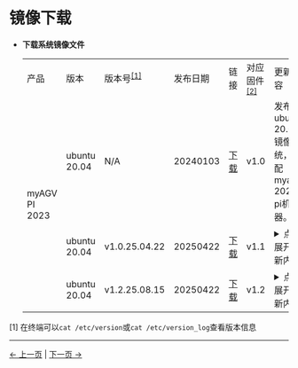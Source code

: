 # 镜像下载

- **下载系统镜像文件**

    <table>
    <tr>
        <td>产品</td>
        <td>版本</td>
        <td>版本号<sup><a href="#update-1">[1]</a></sup></td>
        <td>发布日期</td>
        <td>链接</td>
        <td>对应固件<sup><a href="../../5-BasicApplication/5.2-ApplicationUse/5.2.2-mystudio/3-flash_firmwares.md">[2]</a></sup></td></td>
        <td>更新内容</td>
    </tr>
    <tr>
        <td rowspan='5'>myAGV PI 2023</td>
        <td>ubuntu 20.04</td>
        <td>N/A</td>
        <td>20240103</td>
        <td><a href="https://download-elephantrobotics.oss-cn-shenzhen.aliyuncs.com/Product_software/iMage-ISO/myAGV/myAGV2023_ubuntu_V20240103_20.04Pi_aarch64_shrunk.img.gz">下载</a></td>
        <td>v1.0</td>
        <td>发布ubuntu 20.04镜像系统，适配myagv 2023 pi机器。</td>
    </tr>
    <tr>
        <td>ubuntu 20.04</td>
        <td>v1.0.25.04.22</td>
        <td>20250422</td>
        <td><a href="https://download.elephantrobotics.com/Product_software/iMage-ISO/myAGV/myAGV-PI/myAGV2023_ubuntu_V20250422_20.04Pi_aarch64_shrunk.img.gz">下载</a></td>
        <td>v1.1</td>
        <td>
            <details>
            <summary class="expand-summary">点击展开更新内容</summary>
            <ul>
                <li>增加镜像系统版本管理版本 /etc/version，现在 v1.0.25.04.22</li>
                <li>myagv_ros_2023pi git 管理，tag：v1.1.0-pi（pi 分支，不加就是 jn 的 tag）
                <ul>
                    <li>优化导航参数</li>
                </ul>
                </li>
                <li>升级版本
                <ul>
                    <li>myBlockly：v1.4.4 → v1.5.8</li>
                    <li>myStudio：v3.5.6 → v3.6.2</li>
                    <li>pymycobot：3.2.7 → 3.8.0</li>
                    <li>AGV_UI：→ 1.3.0</li>
                </ul>
                </li>
                <li>修复已知问题</li>
                <li>pip 镜像源改为默认源</li>
                <li>USB 无线鼠标控制问题</li>
                <li>里程计融合 IMU 数据，提高精度</li>
                <li>适配 v1.1 底层固件</li>
                <li>限制手柄控制速度：VxVy 0.25，Vω 0.5</li>
                <li>NTP 中国时区同步时间，避免 mystudio 和网页异常</li>
                <li>删除 mycobot 机械臂测试工具代码和 ROS 代码</li>
                <li>系统自启动激光雷达</li>
            </ul>
            </details>
            <style>
            summary.expand-summary {
                cursor: pointer;
            }
            summary.expand-summary:hover {
                color: #1a73e8;
            }
            </style>
        </td>
    </tr>
    <tr>
        <td>ubuntu 20.04</td>
        <td>v1.2.25.08.15</td>
        <td>20250422</td>
        <td><a href="https://download.elephantrobotics.com/Product_software/iMage-ISO/myAGV/myAGV-PI/myAGV2023_ubuntu_V20250815_20.04Pi_aarch64_shrunk.zip">下载</a></td>
        <td>v1.2</td>
        <td>
            <details>
                <summary class="expand-summary">点击展开更新内容</summary>
                <ul>
                    <li>1. 更新AGV_Ui 至v1.0.0</li>
                    <li>2. 更新MyStudio至3.6.4</li>
                    <li>3. Mystduio默认安装1.2固件</li>
                    <li>4. 升级pymycobot至4.0.0</li>
                    <li>5. 适配V1.2固件</li>
                    <li>6. 更新myagv_ros至v1.2.0-pi</li>
                </ul>
            </details>
            <style>
            summary.expand-summary {
                cursor: pointer;
            }
            summary.expand-summary:hover {
                color: #1a73e8;
            }
            </style>
        </td>
    </tr>
    </table>

<a id="update-1">[1]</a> 在终端可以`cat /etc/version`或`cat /etc/version_log`查看版本信息

---

[← 上一页](README.md) | [下一页 →](8.4.2-Image_Burning.md)
